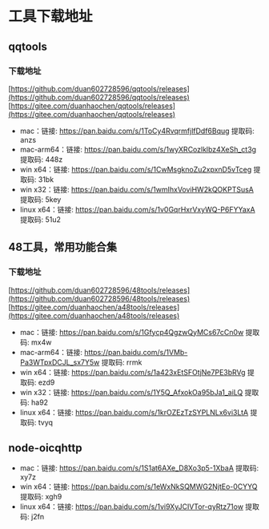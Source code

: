 # 工具下载地址

## qqtools

### 下载地址
[https://github.com/duan602728596/qqtools/releases](https://github.com/duan602728596/qqtools/releases)   
[https://gitee.com/duanhaochen/qqtools/releases](https://gitee.com/duanhaochen/qqtools/releases)
* mac：链接: https://pan.baidu.com/s/1ToCy4RvqrmfjlfDdf6Bqug 提取码: anzs
* mac-arm64：链接: https://pan.baidu.com/s/1wyXRCozlklbz4XeSh_ct3g 提取码: 448z
* win x64：链接: https://pan.baidu.com/s/1CwMsgknoZu2xpxnD5vTceg 提取码: 31bk
* win x32：链接: https://pan.baidu.com/s/1wmIhxVoviHW2kQOKPTSusA 提取码: 5key
* linux x64：链接: https://pan.baidu.com/s/1v0GqrHxrVxyWQ-P6FYYaxA 提取码: 51u2

## 48工具，常用功能合集

### 下载地址
[https://github.com/duan602728596/48tools/releases](https://github.com/duan602728596/48tools/releases)   
[https://gitee.com/duanhaochen/a48tools/releases](https://gitee.com/duanhaochen/a48tools/releases)
* mac：链接: https://pan.baidu.com/s/1Gfycp4QgzwQyMCs67cCn0w 提取码: mx4w
* mac-arm64：链接: https://pan.baidu.com/s/1VMb-Pa3WTpxDCJL_sx7Y5w 提取码: rrmk
* win x64：链接: https://pan.baidu.com/s/1a423xEtSFOtjNe7PE3bRVg 提取码: ezd9
* win x32：链接: https://pan.baidu.com/s/1Y5Q_AfxokOa95bJa1_aiLQ 提取码: ha92
* linux x64：链接: https://pan.baidu.com/s/1krOZEzTzSYPLNLx6vi3LtA 提取码: tvyq

## node-oicqhttp

* mac：链接: https://pan.baidu.com/s/1S1at6AXe_D8Xo3p5-1XbaA 提取码: xy7z
* win x64：链接: https://pan.baidu.com/s/1eWxNkSQMWG2NjtEo-0CYYQ 提取码: xgh9
* linux x64：链接: https://pan.baidu.com/s/1vi9XyJCIVTor-qyRtz71ow 提取码: j2fn
